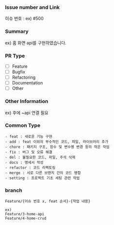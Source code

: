 ### Issue number and Link
이슈 번호 : ex) #500

### Summary
ex) 홈 화면 api를 구현하였습니다.

### PR Type
- [ ] Feature
- [ ] Bugfix
- [ ] Refactoring
- [ ] Documentation
- [ ] Other

### Other Information
ex) 후에 ~api 연결 필요


### Common Type

~~~
- feat : 새로운 기능 구현
- add : feat 이외의 부수적인 코드, 파일, 라이브러리 추가
- chore : 패키지 구조, 함수 및 변수명 변경 등의 작은 작업
- fix : 버그 및 오류 해결
- del : 불필요한 코드, 파일, 주석 삭제
- docs : 명세서 작성
- refactor : 코드 리팩토링
- merge : 서로 다른 브랜치 간의 코드 병합
- setting : 프로젝트 기초 세팅 관련 작업
~~~
### branch

~~~
Feature/{이슈 번호 x, feat 순서}-{작업 내용}

ex)
Feature/3-home-api
Feature/4-home-crud
~~~

